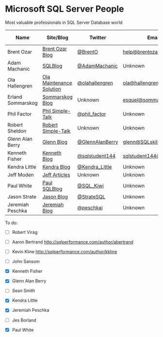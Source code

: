 # Microsoft SQL Server People
Most valuable professionals in SQL Server Database world

| Name              | Site/Blog                  | Twitter           | Email                   | MVP Count | MVP page         |
|-------------------|----------------------------|-------------------|----------------------   |----------:|------------------|
| Brent Ozar        | [Brent Ozar Blog]          | [@BrentO]         | help@brentozar.com      | 7         | [Ozar MVP]       |
| Adam Machanic     | [SQLBlog]                  | [@AdamMachanic]   | Unknown                 | 12        | [Machanic MVP]   |
| Ola Hallengren    | [Ola Maintenance Solution] | [@olahallengren]  | ola@hallengren.com      | 3         | [Hallengren MVP] |
| Erland Sommarskog | [Sommarskog Blog]          | Unknown           | esquel@sommarskog.se    | 13        | [Sommarskog MVP] |
| Phil Factor       | [Phil Simple-Talk]         | [@phil_factor]    | Unknown                 | -         | -                |
| Robert Sheldon    | [Robert Simple-Talk]       | Unknown           | Unknown                 | -         | -                |
| Glenn Alan Berry  | [Glenn Blog]               | [@GlennAlanBerry] | glenn@SQLskills.com     | 9         | [Berry MVP]      |
| Kenneth Fisher    | [Kenneth Blog]             | [@sqlstudent144]  | sqlstudent144@gmail.com | -         | -                |
| Kendra Little     | [Kendra Blog]              | [@Kendra_Little]  | Unknown                 | 4         | [Little MVP]     |
| Jeff Moden        | [Jeff Articles]            | Unknown           | Unknown                 | 8         | [Moden MVP]      |
| Paul White        | [Paul SQLBlog]             | [@SQL_Kiwi]       | Unknown                 | 5         | [White MVP]      |
| Jason Strate      | [Jason Blog]               | [@StrateSQL]      | Unknown                 | 7         | [Strate MVP]     |
| Jeremiah Peschka  | [Jeremiah Blog]            | [@peschkaj]       | Unknown                 | 5         | [Peschka MVP]    |


To do:

 - [ ] Robert Virag
 - [ ] Aaron Bertrand http://sqlperformance.com/author/abertrand
 - [ ] Kevin Kline http://sqlperformance.com/author/kkline
 - [ ] John Sansom
 - [x] Kenneth Fisher
 - [x] Glenn Alan Berry
 - [ ] Sean Smith
 - [x] Kendra Little
 - [x] Jeremiah Peschka
 - [ ] Jes Borland
 - [x] Paul White


[Brent Ozar Blog]:http://www.brentozar.com/
[SQLBlog]:http://sqlblog.com
[Ola Maintenance Solution]:https://ola.hallengren.com/
[Sommarskog Blog]:http://www.sommarskog.se/
[Phil Simple-Talk]:https://www.simple-talk.com/author/phil-factor/
[Robert Simple-Talk]:https://www.simple-talk.com/author/robert-sheldon/
[Glenn Blog]:https://sqlserverperformance.wordpress.com/
[Kenneth Blog]:http://sqlstudies.com/
[Kendra Blog]:http://www.littlekendra.com/
[Jeff Articles]:http://www.sqlservercentral.com/Authors/Articles/Jeff_Moden/80567/
[Paul SQLBlog]:http://sqlblog.com/blogs/paul_white/
[Jason Blog]:http://www.jasonstrate.com/
[Jeremiah Blog]:https://jeremiahpeschka.com/

[@BrentO]:https://twitter.com/BrentO
[@AdamMachanic]:https://twitter.com/AdamMachanic
[@olahallengren]:https://twitter.com/olahallengren
[@phil_factor]:https://twitter.com/phil_factor
[@GlennAlanBerry]:https://twitter.com/GlennAlanBerry
[@sqlstudent144]:https://twitter.com/sqlstudent144
[@Kendra_Little]:https://twitter.com/Kendra_Little
[@SQL_Kiwi]:https://twitter.com/SQL_Kiwi
[@StrateSQL]:https://twitter.com/StrateSQL
[@peschkaj]:https://twitter.com/peschkaj

[Ozar MVP]:https://mvp.microsoft.com/en-us/PublicProfile/4025575?fullName=Brent%20%20Ozar
[Machanic MVP]:https://mvp.microsoft.com/en-us/PublicProfile/10761?fullName=Adam%20%20Machanic
[Hallengren MVP]:https://mvp.microsoft.com/en-us/PublicProfile/5000459?fullName=Ola%20%20Hallengren
[Sommarskog MVP]:https://mvp.microsoft.com/en-us/PublicProfile/5440?fullName=erland%20sommarskog
[Berry MVP]:https://mvp.microsoft.com/en-us/PublicProfile/4000600?fullName=Glenn%20Alan%20Berry
[Little MVP]:https://mvp.microsoft.com/en-us/PublicProfile/4039606?fullName=Kendra%20%20Little
[Moden MVP]:https://mvp.microsoft.com/en-us/PublicProfile/4020758?fullName=jeff%20moden
[White MVP]:https://mvp.microsoft.com/en-us/PublicProfile/4032572?fullName=Paul%20%20White
[Strate MVP]:https://mvp.microsoft.com/en-us/PublicProfile/4025370?fullName=Jason%20%20Strate
[Peschka MVP]:https://mvp.microsoft.com/en-us/PublicProfile/4025617?fullName=Jeremiah%20%20Peschka
